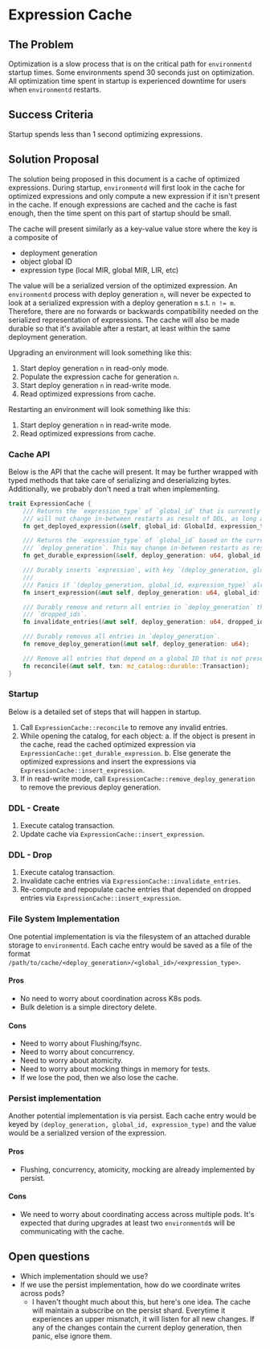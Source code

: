 # Expression Cache

## The Problem

Optimization is a slow process that is on the critical path for `environmentd` startup times. Some
environments spend 30 seconds just on optimization. All optimization time spent in startup is
experienced  downtime for users when `environmentd` restarts.

## Success Criteria

Startup spends less than 1 second optimizing expressions.

## Solution Proposal

The solution being proposed in this document is a cache of optimized expressions. During startup,
`environmentd` will first look in the cache for optimized expressions and only compute a new
expression if it isn't present in the cache. If enough expressions are cached and the cache is fast
enough, then the time spent on this part of startup should be small.

The cache will present similarly as a key-value value store where the key is a composite of

  - deployment generation
  - object global ID
  - expression type (local MIR, global MIR, LIR, etc)

The value will be a serialized version of the optimized expression. An `environmentd` process with 
deploy generation `n`, will never be expected to look at a serialized expression with a deploy 
generation `m` s.t. `n != m`. Therefore, there are no forwards or backwards compatibility needed on
the serialized representation of expressions. The cache will also be made  durable so that it's
available after a restart, at least within the same deployment generation.

Upgrading an environment will look something like this:

1. Start deploy generation `n` in read-only mode.
2. Populate the expression cache for generation `n`.
3. Start deploy generation `n` in read-write mode.
4. Read optimized expressions from cache.

Restarting an environment will look something like this:

1. Start deploy generation `n` in read-write mode.
2. Read optimized expressions from cache.

### Cache API

Below is the API that the cache will present. It may be further wrapped with typed methods that
take care of serializing and deserializing bytes. Additionally, we probably don't need a trait when
implementing.

```Rust
trait ExpressionCache {
    /// Returns the `expression_type` of `global_id` that is currently deployed in a cluster. This
    /// will not change in-between restarts as result of DDL, as long as `global_id` exists.
    fn get_deployed_expression(&self, global_id: GlobalId, expression_type: ExpressionType) -> Option<Bytes>;

    /// Returns the `expression_type` of `global_id` based on the current catalog contents of
    /// `deploy_generation`. This may change in-between restarts as result of DDL.
    fn get_durable_expression(&self, deploy_generation: u64, global_id: GlobalId, expression_type: ExpressionType) -> Option<Bytes>;

    /// Durably inserts `expression`, with key `(deploy_generation, global_id, expression_type)`.
    ///
    /// Panics if `(deploy_generation, global_id, expression_type)` already exists.
    fn insert_expression(&mut self, deploy_generation: u64, global_id: GlobalId, expression_type: ExpressionType, expression: Bytes);

    /// Durably remove and return all entries in `deploy_generation` that depend on an ID in
    /// `dropped_ids`.
    fn invalidate_entries(&mut self, deploy_generation: u64, dropped_ids: BTreeSet<GlobalId>) -> Vec<(GlobalId, ExpressionType)>;

    /// Durably removes all entries in `deploy_generation`.
    fn remove_deploy_generation(&mut self, deploy_generation: u64);

    /// Remove all entries that depend on a global ID that is not present in `txn`.
    fn reconcile(&mut self, txn: mz_catalog::durable::Transaction);
}
```

### Startup

Below is a detailed set of steps that will happen in startup.

1. Call `ExpressionCache::reconcile` to remove any invalid entries.
2. While opening the catalog, for each object:
    a. If the object is present in the cache, read the cached optimized expression via
       `ExpressionCache::get_durable_expression`.
    b. Else generate the optimized expressions and insert the expressions via
       `ExpressionCache::insert_expression`.
3. If in read-write mode, call `ExpressionCache::remove_deploy_generation` to remove the previous
   deploy generation.

### DDL - Create

1. Execute catalog transaction.
2. Update cache via `ExpressionCache::insert_expression`.

### DDL - Drop
1. Execute catalog transaction.
2. Invalidate cache entries via `ExpressionCache::invalidate_entries`.
3. Re-compute and repopulate cache entries that depended on dropped entries via
   `ExpressionCache::insert_expression`.

### File System Implementation

One potential implementation is via the filesystem of an attached durable storage to `environmentd`.
Each cache entry would be saved as a file of the format
`/path/to/cache/<deploy_generation>/<global_id>/<expression_type>`.

#### Pros
- No need to worry about coordination across K8s pods.
- Bulk deletion is a simple directory delete.

#### Cons
- Need to worry about Flushing/fsync.
- Need to worry about concurrency.
- Need to worry about atomicity.
- Need to worry about mocking things in memory for tests.
- If we lose the pod, then we also lose the cache.

### Persist implementation

Another potential implementation is via persist. Each cache entry would be keyed by
`(deploy_generation, global_id, expression_type)` and the value would be a serialized version of the
expression.

#### Pros
- Flushing, concurrency, atomicity, mocking are already implemented by persist.

#### Cons
- We need to worry about coordinating access across multiple pods. It's expected that during
  upgrades at least two `environmentd`s will be communicating with the cache.

## Open questions

- Which implementation should we use?
- If we use the persist implementation, how do we coordinate writes across pods?
  - I haven't thought much about this, but here's one idea. The cache will maintain a subscribe on
    the persist shard. Everytime it experiences an upper mismatch, it will listen for all new
    changes. If any of the changes contain the current deploy generation, then panic, else ignore
    them.
